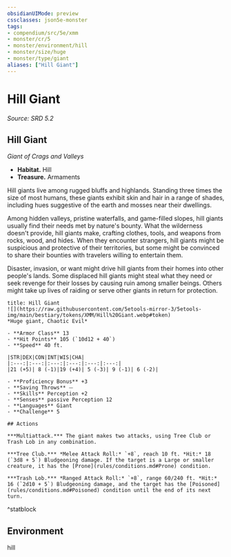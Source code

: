 ```yaml
---
obsidianUIMode: preview
cssclasses: json5e-monster
tags:
- compendium/src/5e/xmm
- monster/cr/5
- monster/environment/hill
- monster/size/huge
- monster/type/giant
aliases: ["Hill Giant"]
---
```

# Hill Giant
*Source: SRD 5.2*  

## Hill Giant

*Giant of Crags and Valleys*

- **Habitat.** Hill  
- **Treasure.** Armaments  

Hill giants live among rugged bluffs and highlands. Standing three times the size of most humans, these giants exhibit skin and hair in a range of shades, including hues suggestive of the earth and mosses near their dwellings.

Among hidden valleys, pristine waterfalls, and game-filled slopes, hill giants usually find their needs met by nature's bounty. What the wilderness doesn't provide, hill giants make, crafting clothes, tools, and weapons from rocks, wood, and hides. When they encounter strangers, hill giants might be suspicious and protective of their territories, but some might be convinced to share their bounties with travelers willing to entertain them.

Disaster, invasion, or want might drive hill giants from their homes into other people's lands. Some displaced hill giants might steal what they need or seek revenge for their losses by causing ruin among smaller beings. Others might take up lives of raiding or serve other giants in return for protection.

```ad-statblock
title: Hill Giant
![](https://raw.githubusercontent.com/5etools-mirror-3/5etools-img/main/bestiary/tokens/XMM/Hill%20Giant.webp#token)
*Huge giant, Chaotic Evil*

- **Armor Class** 13
- **Hit Points** 105 (`10d12 + 40`)
- **Speed** 40 ft.

|STR|DEX|CON|INT|WIS|CHA|
|:---:|:---:|:---:|:---:|:---:|:---:|
|21 (+5)| 8 (-1)|19 (+4)| 5 (-3)| 9 (-1)| 6 (-2)|

- **Proficiency Bonus** +3
- **Saving Throws** ⏤
- **Skills** Perception +2
- **Senses** passive Perception 12
- **Languages** Giant
- **Challenge** 5

## Actions

***Multiattack.*** The giant makes two attacks, using Tree Club or Trash Lob in any combination.

***Tree Club.*** *Melee Attack Roll:* `+8`, reach 10 ft. *Hit:* 18 (`3d8 + 5`) Bludgeoning damage. If the target is a Large or smaller creature, it has the [Prone](rules/conditions.md#Prone) condition.

***Trash Lob.*** *Ranged Attack Roll:* `+8`, range 60/240 ft. *Hit:* 16 (`2d10 + 5`) Bludgeoning damage, and the target has the [Poisoned](rules/conditions.md#Poisoned) condition until the end of its next turn.
```
^statblock

## Environment

hill